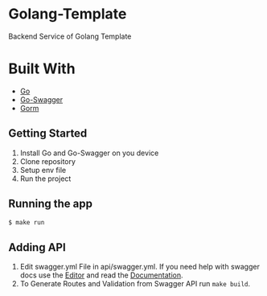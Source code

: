 # Golang-Template

Backend Service of Golang Template

# Built With

- [Go](https://go.dev/)
- [Go-Swagger](https://github.com/go-swagger/go-swagger)
- [Gorm](https://gorm.io/)

## Getting Started

1. Install Go and Go-Swagger on you device
2. Clone repository
3. Setup env file
4. Run the project 

## Running the app

```bash
$ make run
```

## Adding API

1. Edit swagger.yml File in api/swagger.yml. If you need help with swagger docs use the [Editor](https://swagger.io/docs/open-source-tools/swagger-editor/) and read the [Documentation](https://swagger.io/docs/specification/about/).
2. To Generate Routes and Validation from Swagger API run `make build`.
